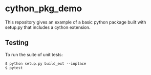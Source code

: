 # cython_pkg_demo

This repository gives an example of a basic python package built with setup.py that includes a cython extension.

## Testing
To run the suite of unit tests:

```
$ python setup.py build_ext --inplace
$ pytest
```


